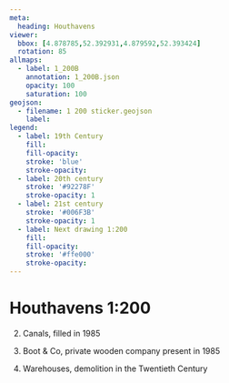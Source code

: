 ```yaml
---
meta:
  heading: Houthavens
viewer:
  bbox: [4.878785,52.392931,4.879592,52.393424]
  rotation: 85 
allmaps:
  - label: 1_200B
    annotation: 1_200B.json
    opacity: 100
    saturation: 100
geojson:
  - filename: 1 200 sticker.geojson
    label: 
legend:
  - label: 19th Century
    fill:
    fill-opacity:
    stroke: 'blue'
    stroke-opacity:
  - label: 20th century
    stroke: '#92278F'
    stroke-opacity: 1
  - label: 21st century
    stroke: '#006F3B'
    stroke-opacity: 1
  - label: Next drawing 1:200
    fill:
    fill-opacity:
    stroke: '#ffe000'
    stroke-opacity:
---
```

# Houthavens 1:200
2. Canals, filled in 1985

3. Boot & Co, private wooden company present in 1985

4. Warehouses, demolition in the Twentieth Century